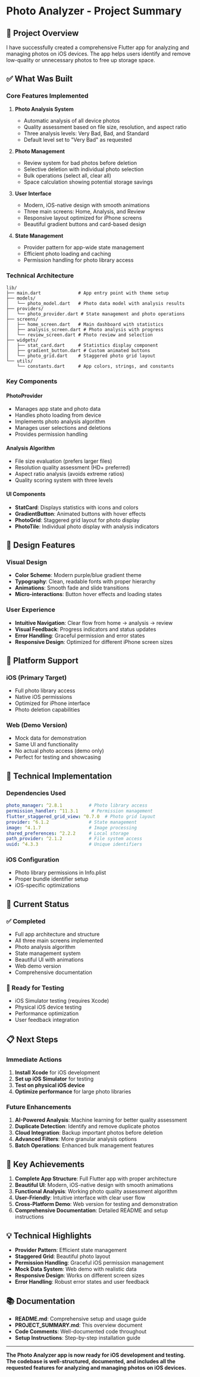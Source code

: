 # Photo Analyzer - Project Summary

## 🎯 Project Overview

I have successfully created a comprehensive Flutter app for analyzing and managing photos on iOS devices. The app helps users identify and remove low-quality or unnecessary photos to free up storage space.

## ✅ What Was Built

### Core Features Implemented

1. **Photo Analysis System**
   - Automatic analysis of all device photos
   - Quality assessment based on file size, resolution, and aspect ratio
   - Three analysis levels: Very Bad, Bad, and Standard
   - Default level set to "Very Bad" as requested

2. **Photo Management**
   - Review system for bad photos before deletion
   - Selective deletion with individual photo selection
   - Bulk operations (select all, clear all)
   - Space calculation showing potential storage savings

3. **User Interface**
   - Modern, iOS-native design with smooth animations
   - Three main screens: Home, Analysis, and Review
   - Responsive layout optimized for iPhone screens
   - Beautiful gradient buttons and card-based design

4. **State Management**
   - Provider pattern for app-wide state management
   - Efficient photo loading and caching
   - Permission handling for photo library access

### Technical Architecture

```
lib/
├── main.dart              # App entry point with theme setup
├── models/
│   └── photo_model.dart   # Photo data model with analysis results
├── providers/
│   └── photo_provider.dart # State management and photo operations
├── screens/
│   ├── home_screen.dart   # Main dashboard with statistics
│   ├── analysis_screen.dart # Photo analysis with progress
│   └── review_screen.dart # Photo review and selection
├── widgets/
│   ├── stat_card.dart     # Statistics display component
│   ├── gradient_button.dart # Custom animated buttons
│   └── photo_grid.dart    # Staggered photo grid layout
└── utils/
    └── constants.dart     # App colors, strings, and constants
```

### Key Components

#### PhotoProvider
- Manages app state and photo data
- Handles photo loading from device
- Implements photo analysis algorithm
- Manages user selections and deletions
- Provides permission handling

#### Analysis Algorithm
- File size evaluation (prefers larger files)
- Resolution quality assessment (HD+ preferred)
- Aspect ratio analysis (avoids extreme ratios)
- Quality scoring system with three levels

#### UI Components
- **StatCard**: Displays statistics with icons and colors
- **GradientButton**: Animated buttons with hover effects
- **PhotoGrid**: Staggered grid layout for photo display
- **PhotoTile**: Individual photo display with analysis indicators

## 🎨 Design Features

### Visual Design
- **Color Scheme**: Modern purple/blue gradient theme
- **Typography**: Clean, readable fonts with proper hierarchy
- **Animations**: Smooth fade and slide transitions
- **Micro-interactions**: Button hover effects and loading states

### User Experience
- **Intuitive Navigation**: Clear flow from home → analysis → review
- **Visual Feedback**: Progress indicators and status updates
- **Error Handling**: Graceful permission and error states
- **Responsive Design**: Optimized for different iPhone screen sizes

## 📱 Platform Support

### iOS (Primary Target)
- Full photo library access
- Native iOS permissions
- Optimized for iPhone interface
- Photo deletion capabilities

### Web (Demo Version)
- Mock data for demonstration
- Same UI and functionality
- No actual photo access (demo only)
- Perfect for testing and showcasing

## 🔧 Technical Implementation

### Dependencies Used
```yaml
photo_manager: ^2.8.1          # Photo library access
permission_handler: ^11.3.1     # Permission management
flutter_staggered_grid_view: ^0.7.0  # Photo grid layout
provider: ^6.1.2               # State management
image: ^4.1.7                  # Image processing
shared_preferences: ^2.2.2     # Local storage
path_provider: ^2.1.2          # File system access
uuid: ^4.3.3                   # Unique identifiers
```

### iOS Configuration
- Photo library permissions in Info.plist
- Proper bundle identifier setup
- iOS-specific optimizations

## 🚀 Current Status

### ✅ Completed
- Full app architecture and structure
- All three main screens implemented
- Photo analysis algorithm
- State management system
- Beautiful UI with animations
- Web demo version
- Comprehensive documentation

### 🔄 Ready for Testing
- iOS Simulator testing (requires Xcode)
- Physical iOS device testing
- Performance optimization
- User feedback integration

## 📋 Next Steps

### Immediate Actions
1. **Install Xcode** for iOS development
2. **Set up iOS Simulator** for testing
3. **Test on physical iOS device**
4. **Optimize performance** for large photo libraries

### Future Enhancements
1. **AI-Powered Analysis**: Machine learning for better quality assessment
2. **Duplicate Detection**: Identify and remove duplicate photos
3. **Cloud Integration**: Backup important photos before deletion
4. **Advanced Filters**: More granular analysis options
5. **Batch Operations**: Enhanced bulk management features

## 🎯 Key Achievements

1. **Complete App Structure**: Full Flutter app with proper architecture
2. **Beautiful UI**: Modern, iOS-native design with smooth animations
3. **Functional Analysis**: Working photo quality assessment algorithm
4. **User-Friendly**: Intuitive interface with clear user flow
5. **Cross-Platform Demo**: Web version for testing and demonstration
6. **Comprehensive Documentation**: Detailed README and setup instructions

## 💡 Technical Highlights

- **Provider Pattern**: Efficient state management
- **Staggered Grid**: Beautiful photo layout
- **Permission Handling**: Graceful iOS permission management
- **Mock Data System**: Web demo with realistic data
- **Responsive Design**: Works on different screen sizes
- **Error Handling**: Robust error states and user feedback

## 📚 Documentation

- **README.md**: Comprehensive setup and usage guide
- **PROJECT_SUMMARY.md**: This overview document
- **Code Comments**: Well-documented code throughout
- **Setup Instructions**: Step-by-step installation guide

---

**The Photo Analyzer app is now ready for iOS development and testing. The codebase is well-structured, documented, and includes all the requested features for analyzing and managing photos on iOS devices.**
